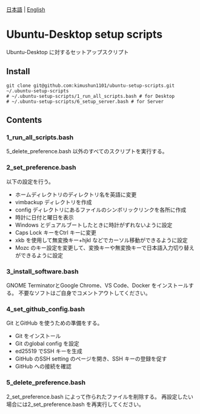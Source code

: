 [日本語](/README.md) | [English](/README_en.md)

# Ubuntu-Desktop setup scripts

Ubuntu-Desktop に対するセットアップスクリプト

## Install

```
git clone git@github.com:kimushun1101/ubuntu-setup-scripts.git ~/.ubuntu-setup-scripts
# ~/.ubuntu-setup-scripts/1_run_all_scripts.bash # for Desktop
# ~/.ubuntu-setup-scripts/6_setup_server.bash # for Server
```

## Contents

### 1_run_all_scripts.bash

5_delete_preference.bash 以外のすべてのスクリプトを実行する。

### 2_set_preference.bash

以下の設定を行う。
- ホームディレクトリのディレクトリ名を英語に変更
- vimbackup ディレクトリを作成
- config ディレクトリにあるファイルのシンボリックリンクを各所に作成
- 時計に日付と曜日を表示
- Windows とデュアルブートしたときに時計がずれないように設定
- Caps Lock キーをCtrl キーに変更
- xkb を使用して無変換キー+hjkl などでカーソル移動ができるように設定
- Mozc のキー設定を変更して、変換キーや無変換キーで日本語入力切り替えができるように設定

### 3_install_software.bash

GNOME TerminatorとGoogle Chrome、VS Code、Docker をインストールする。
不要なソフトはご自身でコメントアウトしてください。

### 4_set_github_config.bash

Git とGitHub を使うための準備をする。
- Git をインストール
- Git のglobal config を設定
- ed25519 でSSH キーを生成
- GitHub のSSH setting のページを開き、SSH キーの登録を促す
- GitHub への接続を確認

### 5_delete_preference.bash

2_set_preference.bash によって作られたファイルを削除する。
再設定したい場合には2_set_preference.bash を再実行してください。
